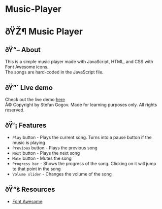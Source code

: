 # Music-Player

# ðŸŽ¶ Music Player

## ðŸ“– About

This is a simple music player made with JavaScript, HTML, and CSS with Font Awesome icons. <br> The songs are hard-coded in the JavaScript file.

## ðŸ”´ Live demo

Check out the live demo [here](https://stekatag.github.io/music-player/) <br>
Â© Copyright by Stefan Gogov. Made for learning purposes only. All rights reserved.

## ðŸ’¡ Features

- `Play` button - Plays the current song. Turns into a pause button if the music is playing
- `Previous` button - Plays the previous song
- `Next` button - Plays the next song
- `Mute` button - Mutes the song
- `Progress bar` - Shows the progress of the song. Clicking on it will jump to that point in the song
- `Volume slider` - Changes the volume of the song

## ðŸ“š Resources
	
- [Font Awesome](https://fontawesome.com/)

